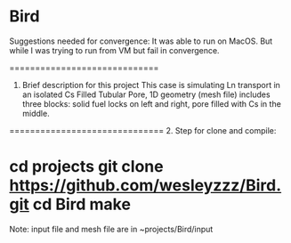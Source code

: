 # Bird
Suggestions needed for convergence:
It was able to run on MacOS. But while I was trying to run from VM but fail in convergence.

=============================
1. Brief description for this project
This case is simulating Ln transport in an isolated Cs Filled Tubular Pore, 1D geometry (mesh file) includes three blocks: solid fuel locks on left and right, pore filled with Cs in the middle.

==============================
2. Step for clone and compile:

cd projects
git clone https://github.com/wesleyzzz/Bird.git
cd Bird
make
==============================
Note: input file and mesh file are in
~projects/Bird/input

